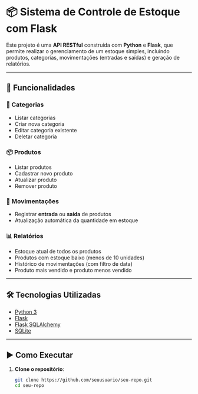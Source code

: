 # 📦 Sistema de Controle de Estoque com Flask

Este projeto é uma **API RESTful** construída com **Python** e **Flask**, que permite realizar o gerenciamento de um estoque simples, incluindo produtos, categorias, movimentações (entradas e saídas) e geração de relatórios.

---

## 🚀 Funcionalidades

### 📁 Categorias
- Listar categorias
- Criar nova categoria
- Editar categoria existente
- Deletar categoria

### 📦 Produtos
- Listar produtos
- Cadastrar novo produto
- Atualizar produto
- Remover produto

### 🔄 Movimentações
- Registrar **entrada** ou **saída** de produtos
- Atualização automática da quantidade em estoque

### 📊 Relatórios
- Estoque atual de todos os produtos
- Produtos com estoque baixo (menos de 10 unidades)
- Histórico de movimentações (com filtro de data)
- Produto mais vendido e produto menos vendido

---

## 🛠️ Tecnologias Utilizadas

- [Python 3](https://www.python.org/)
- [Flask](https://flask.palletsprojects.com/)
- [Flask SQLAlchemy](https://flask-sqlalchemy.palletsprojects.com/)
- [SQLite](https://www.sqlite.org/index.html)

---

## ▶️ Como Executar

1. **Clone o repositório**:
   ```bash
   git clone https://github.com/seuusuario/seu-repo.git
   cd seu-repo

